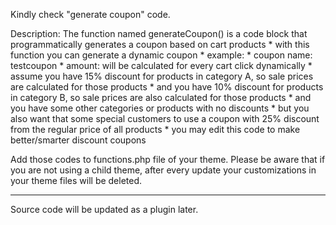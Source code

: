 Kindly check "generate coupon" code.

Description:
     The function named generateCoupon() is a code block that programmatically generates a coupon based on cart products 
     * with this function you can generate a dynamic coupon
     * example: 
     * coupon name: testcoupon
     * amount: will be calculated for every cart click dynamically
     * assume you have 15% discount for products in category A, so sale prices are calculated for those products
     * and you have 10% discount for products in category B, so sale prices are also calculated for those products 
     * and you have some other categories or products with no discounts
     * but you also want that some special customers to use a coupon with 25% discount from the regular price of all products
     * you may edit this code to make better/smarter discount coupons
     
Add those codes to functions.php file of your theme. Please be aware that if you are not using a child theme, after every update your customizations in your theme files will be deleted.

-----
Source code will be updated as a plugin later.
